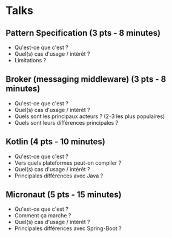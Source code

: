 # Talks

## Pattern Specification (3 pts - 8 minutes)
* Qu'est-ce que c'est ?
* Quel(s) cas d'usage / intérêt ?
* Limitations ?

## Broker (messaging middleware) (3 pts - 8 minutes)
* Qu'est-ce que c'est ?
* Quel(s) cas d'usage / intérêt ?
* Quels sont les principaux acteurs ?
   (2-3 les plus populaires)
* Quels sont leurs différences principales ?

## Kotlin (4 pts - 10 minutes)
* Qu'est-ce que c'est ?
* Vers quels plateformes peut-on compiler ?
* Quel(s) cas d'usage / intérêt ?
* Principales différences avec Java ?

## Micronaut (5 pts - 15 minutes)
* Qu'est-ce que c'est ?
* Comment ça marche ?
* Quel(s) cas d'usage / intérêt ?
* Principales différences avec Spring-Boot ?
